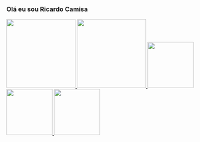 ### Olá eu sou Ricardo Camisa

<div>
    <a href="https://github.com/ricardocamisa">
    <img height="180em" src="https://github-readme-stats.vercel.app/api?username=ricardocamisa&show_icons=true&theme=radical&include_all_commits=true&count_private=true"/>
    <img height="180em" src="https://github-readme-stats.vercel.app/api/top-langs/?username=ricardocamisa&langs_count=8&theme=radical"/>
    <img height="120em" src="https://github-readme-stats.vercel.app/api/pin/?username=ricardocamisa&repo=clsTextbox&theme=radical"/>
    <img height="120em" src="https://github-readme-stats.vercel.app/api/pin/?username=ricardocamisa&repo=AdminVBA&theme=radical"/>
    <img height="120em" src="https://github-readme-stats.vercel.app/api/pin/?username=ricardocamisa&repo=excelparatodos&theme=radical"/>
</div>

<!--
**ricardocamisa/ricardocamisa** is a ✨ _special_ ✨ repository because its `README.md` (this file) appears on your GitHub profile.

Here are some ideas to get you started:

- 🔭 I’m currently working on ...
- 🌱 I’m currently learning ...
- 👯 I’m looking to collaborate on ...
- 🤔 I’m looking for help with ...
- 💬 Ask me about ...
- 📫 How to reach me: ...
- 😄 Pronouns: ...
- ⚡ Fun fact: ...
-->


